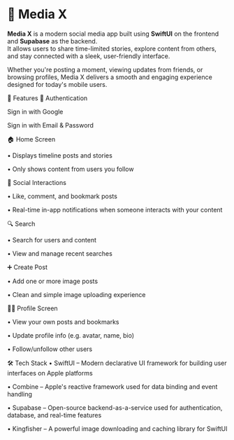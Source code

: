 # 📱 Media X

**Media X** is a modern social media app built using **SwiftUI** on the frontend and **Supabase** as the backend.  
It allows users to share time-limited stories, explore content from others, and stay connected with a sleek, user-friendly interface.

Whether you're posting a moment, viewing updates from friends, or browsing profiles, Media X delivers a smooth and engaging experience designed for today's mobile users.


🚀 Features
🔐 Authentication

Sign in with Google

Sign in with Email & Password

🏠 Home Screen

• Displays timeline posts and stories

• Only shows content from users you follow

💬 Social Interactions

• Like, comment, and bookmark posts

• Real-time in-app notifications when someone interacts with your content

🔍 Search

• Search for users and content

• View and manage recent searches

➕ Create Post

• Add one or more image posts

• Clean and simple image uploading experience

🙋‍♂️ Profile Screen

• View your own posts and bookmarks

• Update profile info (e.g. avatar, name, bio)

• Follow/unfollow other users


🛠 Tech Stack
• SwiftUI – Modern declarative UI framework for building user interfaces on Apple platforms

• Combine – Apple's reactive framework used for data binding and event handling

• Supabase – Open-source backend-as-a-service used for authentication, database, and real-time features

• Kingfisher – A powerful image downloading and caching library for SwiftUI



